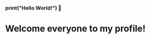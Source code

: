### print("Hello World!") 👋
# Welcome everyone to my profile!                                                                      

